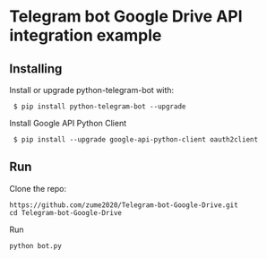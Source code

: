 # Telegram bot Google Drive API integration example

## Installing


Install or upgrade python-telegram-bot with:

```
 $ pip install python-telegram-bot --upgrade
```

Install Google API Python Client

```
 $ pip install --upgrade google-api-python-client oauth2client
```
## Run

Clone the repo:

```
https://github.com/zume2020/Telegram-bot-Google-Drive.git
cd Telegram-bot-Google-Drive
```
Run
```
python bot.py
```
